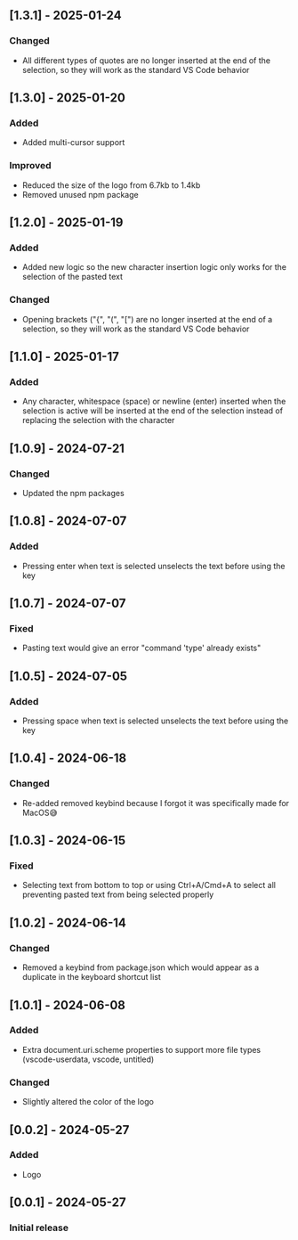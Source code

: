## [1.3.1] - 2025-01-24
### Changed
- All different types of quotes are no longer inserted at the end of the selection, so they will work as the standard VS Code behavior

## [1.3.0] - 2025-01-20
### Added
- Added multi-cursor support

### Improved
-  Reduced the size of the logo from 6.7kb to 1.4kb
-  Removed unused npm package

## [1.2.0] - 2025-01-19
### Added
- Added new logic so the new character insertion logic only works for the selection of the pasted text

### Changed
- Opening brackets ("{", "(", "[") are no longer inserted at the end of a selection, so they will work as the standard VS Code behavior

## [1.1.0] - 2025-01-17
### Added
- Any character, whitespace (space) or newline (enter) inserted when the selection is active will be inserted at the end of the selection instead of replacing the selection with the character

## [1.0.9] - 2024-07-21
### Changed
- Updated the npm packages

## [1.0.8] - 2024-07-07
### Added
- Pressing enter when text is selected unselects the text before using the key

## [1.0.7] - 2024-07-07
### Fixed
- Pasting text would give an error "command 'type' already exists"

## [1.0.5] - 2024-07-05
### Added
- Pressing space when text is selected unselects the text before using the key

## [1.0.4] - 2024-06-18
### Changed
- Re-added removed keybind because I forgot it was specifically made for MacOS😅

## [1.0.3] - 2024-06-15
### Fixed
- Selecting text from bottom to top or using Ctrl+A/Cmd+A to select all preventing pasted text from being selected properly
## [1.0.2] - 2024-06-14
### Changed
- Removed a keybind from package.json which would appear as a duplicate in the keyboard shortcut list

## [1.0.1] - 2024-06-08
### Added
-   Extra document.uri.scheme properties to support more file types (vscode-userdata, vscode, untitled)
### Changed
-   Slightly altered the color of the logo

## [0.0.2] - 2024-05-27
### Added
-   Logo

## [0.0.1] - 2024-05-27
### Initial release
